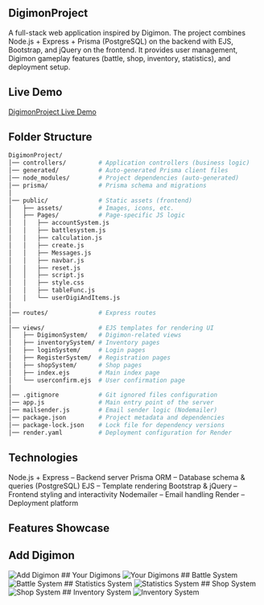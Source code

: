 ## DigimonProject

A full-stack web application inspired by Digimon.
The project combines Node.js + Express + Prisma (PostgreSQL) on the backend with EJS, Bootstrap, and jQuery on the frontend.
It provides user management, Digimon gameplay features (battle, shop, inventory, statistics), and deployment setup.

## Live Demo
[DigimonProject Live Demo](https://digimontra.xyz/)

## Folder Structure
```bash
DigimonProject/
│── controllers/         # Application controllers (business logic)
│── generated/           # Auto-generated Prisma client files
│── node_modules/        # Project dependencies (auto-generated)
│── prisma/              # Prisma schema and migrations
│
│── public/              # Static assets (frontend)
│   ├── assets/          # Images, icons, etc.
│   ├── Pages/           # Page-specific JS logic
│   │   ├── accountSystem.js
│   │   ├── battlesystem.js
│   │   ├── calculation.js
│   │   ├── create.js
│   │   ├── Messages.js
│   │   ├── navbar.js
│   │   ├── reset.js
│   │   ├── script.js
│   │   ├── style.css
│   │   ├── tableFunc.js
│   │   └── userDigiAndItems.js
│
│── routes/              # Express routes
│
│── views/               # EJS templates for rendering UI
│   ├── DigimonSystem/   # Digimon-related views
│   ├── inventorySystem/ # Inventory pages
│   ├── loginSystem/     # Login pages
│   ├── RegisterSystem/  # Registration pages
│   ├── shopSystem/      # Shop pages
│   ├── index.ejs        # Main index page
│   └── userconfirm.ejs  # User confirmation page
│
│── .gitignore           # Git ignored files configuration
│── app.js               # Main entry point of the server
│── mailsender.js        # Email sender logic (Nodemailer)
│── package.json         # Project metadata and dependencies
│── package-lock.json    # Lock file for dependency versions
│── render.yaml          # Deployment configuration for Render
```

## Technologies
Node.js + Express – Backend server
Prisma ORM – Database schema & queries (PostgreSQL)
EJS – Template rendering
Bootstrap & jQuery – Frontend styling and interactivity
Nodemailer – Email handling
Render – Deployment platform

## Features Showcase
## Add Digimon
<img alt="Add Digimon" src="https://github.com/user-attachments/assets/278ecf1c-c69c-46cc-958d-4bc0d2419732" />
## Your Digimons
<img  alt="Your Digimons" src="https://github.com/user-attachments/assets/01f32732-ebd1-4c74-81df-f30e9a048b34" />
## Battle System
<img alt="Battle System" src="https://github.com/user-attachments/assets/8cc40fb9-9330-4028-b98d-72b2c04bdff4" />
## Statistics System
<img alt="Statistics System" src="https://github.com/user-attachments/assets/5a67aaa3-bd02-400e-b891-8b45e90d912d" />
## Shop System
<img alt="Shop System" src="https://github.com/user-attachments/assets/2cd5f62f-ddd1-47b3-9510-59b8d980da9f" />
## Inventory System
<img alt="Inventory System" src="https://github.com/user-attachments/assets/37cde1fa-5723-4165-9a3a-9f734615f3b4" />
